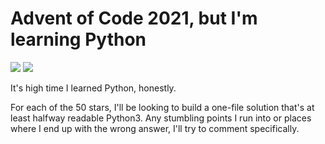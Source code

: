 # Advent of Code 2021, but I'm learning Python

![](https://img.shields.io/badge/day%20📅-6-blue)
![](https://img.shields.io/badge/stars%20⭐-12-yellow)

It's high time I learned Python, honestly.

For each of the 50 stars, I'll be looking to build a one-file solution that's
at least halfway readable Python3. Any stumbling points I run into or places
where I end up with the wrong answer, I'll try to comment specifically.
